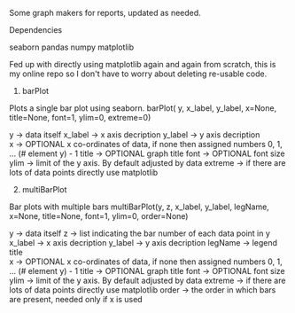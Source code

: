 Some graph makers for reports, updated as needed.

Dependencies 

seaborn
pandas
numpy
matplotlib

Fed up with directly using matplotlib again and again from scratch, this is my online repo so I don't have to worry about deleting re-usable code.

1) barPlot

Plots a single bar plot using seaborn. 
barPlot( y, x_label, y_label, x=None, title=None, font=1, ylim=0, extreme=0)

y -> data itself
x_label -> x axis decription
y_label -> y axis decription  
x -> OPTIONAL x co-ordinates of data, if none then assigned numbers 0, 1, ... (# element y) - 1
title -> OPTIONAL graph title
font -> OPTIONAL font size
ylim -> limit of the y axis. By default adjusted by data
extreme -> if there are lots of data points directly use matplotlib

2) multiBarPlot

Bar plots with multiple bars
multiBarPlot(y, z, x_label, y_label, legName, x=None, title=None, font=1, ylim=0, order=None)

y -> data itself
z -> list indicating the bar number of each data point in y 
x_label -> x axis decription
y_label -> y axis decription
legName -> legend title   
x -> OPTIONAL x co-ordinates of data, if none then assigned numbers 0, 1, ... (# element y) - 1
title -> OPTIONAL graph title
font -> OPTIONAL font size
ylim -> limit of the y axis. By default adjusted by data
extreme -> if there are lots of data points directly use matplotlib
order -> the order in which bars are present, needed only if x is used
